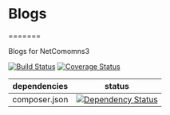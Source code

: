 # Blogs
=======

Blogs for NetComomns3

[![Build Status](https://travis-ci.org/NetCommons3/Blogs.svg?branch=master)](https://travis-ci.org/NetCommons3/Blogs)
[![Coverage Status](https://img.shields.io/coveralls/NetCommons3/Blogs.svg)](https://coveralls.io/r/NetCommons3/Blogs?branch=master)

| dependencies | status |
| ------------ | ------ |
| composer.json | [![Dependency Status](https://www.versioneye.com/user/projects/554ff3a6ba36fc476d000002/badge.svg?style=flat)](https://www.versioneye.com/user/projects/554ff3a6ba36fc476d000002) |


